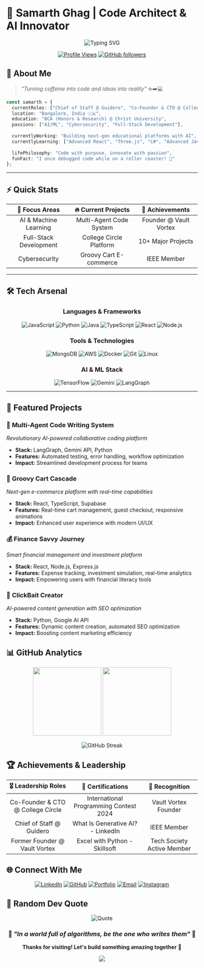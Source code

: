 # 🚀 Samarth Ghag | Code Architect & AI Innovator

<div align="center">

![Typing SVG](https://readme-typing-svg.herokuapp.com?font=Orbitron&size=30&duration=3000&pause=1000&color=00D9FF&center=true&vCenter=true&multiline=true&width=600&height=150&lines=Chief+of+Staff+%40+Guidero;Co-Founder+%26+CTO+%40+College+Circle;AI+%7C+Full-Stack+%7C+Cybersecurity)

[![Profile Views](https://komarev.com/ghpvc/?username=samarthghag&label=Profile%20Views&color=00d9ff&style=for-the-badge)](https://github.com/samarthghag)
[![GitHub followers](https://img.shields.io/github/followers/samarthghag?label=Followers&style=for-the-badge&color=00d9ff)](https://github.com/samarthghag)

</div>

## 🎯 About Me

> *"Turning caffeine into code and ideas into reality"* ☕➡️💻

```typescript
const samarth = {
  currentRoles: ["Chief of Staff @ Guidero", "Co-Founder & CTO @ College Circle"],
  location: "Bangalore, India 🇮🇳",
  education: "BCA (Honors & Research) @ Christ University",
  passions: ["AI/ML", "Cybersecurity", "Full-Stack Development"],
  
  currentlyWorking: "Building next-gen educational platforms with AI",
  currentlyLearning: ["Advanced React", "Three.js", "C#", "Advanced Java"],
  
  lifePhilosophy: "Code with purpose, innovate with passion",
  funFact: "I once debugged code while on a roller coaster! 🎢"
};
````

---

## ⚡ Quick Stats

<div align="center">

|   🎯 **Focus Areas**   | 🔥 **Current Projects** |   🌟 **Achievements**  |
| :--------------------: | :---------------------: | :--------------------: |
|  AI & Machine Learning | Multi-Agent Code System | Founder @ Vault Vortex |
| Full-Stack Development | College Circle Platform |   10+ Major Projects   |
|      Cybersecurity     |  Groovy Cart E-commerce |       IEEE Member      |

</div>

---

## 🛠️ Tech Arsenal

<div align="center">

### **Languages & Frameworks**

![JavaScript](https://img.shields.io/badge/JavaScript-F7DF1E?style=for-the-badge\&logo=javascript\&logoColor=black)
![Python](https://img.shields.io/badge/Python-3776AB?style=for-the-badge\&logo=python\&logoColor=white)
![Java](https://img.shields.io/badge/Java-ED8B00?style=for-the-badge\&logo=java\&logoColor=white)
![TypeScript](https://img.shields.io/badge/TypeScript-007ACC?style=for-the-badge\&logo=typescript\&logoColor=white)
![React](https://img.shields.io/badge/React-20232A?style=for-the-badge\&logo=react\&logoColor=61DAFB)
![Node.js](https://img.shields.io/badge/Node.js-43853D?style=for-the-badge\&logo=node.js\&logoColor=white)

### **Tools & Technologies**

![MongoDB](https://img.shields.io/badge/MongoDB-4EA94B?style=for-the-badge\&logo=mongodb\&logoColor=white)
![AWS](https://img.shields.io/badge/AWS-232F3E?style=for-the-badge\&logo=amazon-aws\&logoColor=white)
![Docker](https://img.shields.io/badge/Docker-2496ED?style=for-the-badge\&logo=docker\&logoColor=white)
![Git](https://img.shields.io/badge/Git-F05032?style=for-the-badge\&logo=git\&logoColor=white)
![Linux](https://img.shields.io/badge/Linux-FCC624?style=for-the-badge\&logo=linux\&logoColor=black)

### **AI & ML Stack**

![TensorFlow](https://img.shields.io/badge/TensorFlow-FF6F00?style=for-the-badge\&logo=tensorflow\&logoColor=white)
![Gemini](https://img.shields.io/badge/Gemini_AI-8E75B2?style=for-the-badge\&logo=google\&logoColor=white)
![LangGraph](https://img.shields.io/badge/LangGraph-1C3A3A?style=for-the-badge\&logo=langchain\&logoColor=white)

</div>

---

## 🎨 Featured Projects

<div align="left">

### 🤖 **Multi-Agent Code Writing System**

*Revolutionary AI-powered collaborative coding platform*

* **Stack:** LangGraph, Gemini API, Python
* **Features:** Automated testing, error handling, workflow optimization
* **Impact:** Streamlined development process for teams

### 🛒 **Groovy Cart Cascade**

*Next-gen e-commerce platform with real-time capabilities*

* **Stack:** React, TypeScript, Supabase
* **Features:** Real-time cart management, guest checkout, responsive animations
* **Impact:** Enhanced user experience with modern UI/UX

### 💰 **Finance Savvy Journey**

*Smart financial management and investment platform*

* **Stack:** React, Node.js, Express.js
* **Features:** Expense tracking, investment simulation, real-time analytics
* **Impact:** Empowering users with financial literacy tools

### 🎯 **ClickBait Creator**

*AI-powered content generation with SEO optimization*

* **Stack:** Python, Google AI API
* **Features:** Dynamic content creation, automated SEO optimization
* **Impact:** Boosting content marketing efficiency

</div>

## 📊 GitHub Analytics

<div align="center">

<img height="180em" src="https://github-readme-stats.vercel.app/api?username=samarthghag&show_icons=true&theme=tokyonight&hide_border=true&count_private=true" />
<img height="180em" src="https://github-readme-stats.vercel.app/api/top-langs/?username=samarthghag&layout=compact&theme=tokyonight&hide_border=true" />

![GitHub Streak](https://github-readme-streak-stats.herokuapp.com/?user=samarthghag\&theme=tokyonight\&hide_border=true)

</div>

## 🏆 Achievements & Leadership

<div align="center">

|      🎖️ **Leadership Roles**     |          🏅 **Certifications**         |     🌟 **Recognition**     |
| :-------------------------------: | :------------------------------------: | :------------------------: |
| Co-Founder & CTO @ College Circle | International Programming Contest 2024 |    Vault Vortex Founder    |
|      Chief of Staff @ Guidero     |    What Is Generative AI? - LinkedIn   |         IEEE Member        |
|   Former Founder @ Vault Vortex   |      Excel with Python - Skillsoft     | Tech Society Active Member |

</div>

## 🌐 Connect With Me

<div align="center">

[![LinkedIn](https://img.shields.io/badge/LinkedIn-0077B5?style=for-the-badge\&logo=linkedin\&logoColor=white)](https://www.linkedin.com/in/samarth-ghag)
[![GitHub](https://img.shields.io/badge/GitHub-100000?style=for-the-badge\&logo=github\&logoColor=white)](https://github.com/samarthghag)
[![Portfolio](https://img.shields.io/badge/Portfolio-FF5722?style=for-the-badge\&logo=google-chrome\&logoColor=white)](https://samarthghag.vercel.app)
[![Email](https://img.shields.io/badge/Email-D14836?style=for-the-badge\&logo=gmail\&logoColor=white)](mailto:samarthghag9@gmail.com)
[![Instagram](https://img.shields.io/badge/Instagram-E4405F?style=for-the-badge\&logo=instagram\&logoColor=white)](https://www.instagram.com/samarth.ghag.1504)

</div>

## 💭 Random Dev Quote

<div align="center">

![Quote](https://quotes-github-readme.vercel.app/api?type=horizontal\&theme=tokyonight)

</div>

<div align="center">

### 🌟 *"In a world full of algorithms, be the one who writes them"* 🌟

**Thanks for visiting! Let's build something amazing together** 🚀

<img src="https://raw.githubusercontent.com/Trilokia/Trilokia/379277808c61ef204768a61bbc5d25bc7798ccf1/bottom_header.svg" />

</div>
